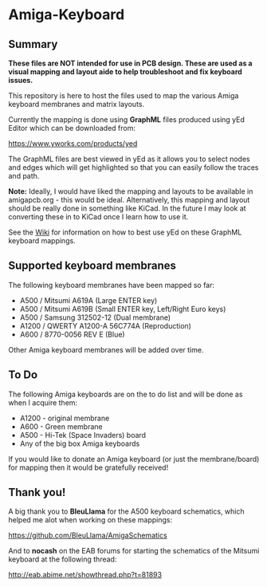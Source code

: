 # Amiga-Keyboard

## Summary

**These files are NOT intended for use in PCB design. These are used as a visual mapping and layout aide to help troubleshoot and fix keyboard issues.**

This repository is here to host the files used to map the various Amiga keyboard membranes and matrix layouts.

Currently the mapping is done using **GraphML** files produced using yEd Editor which can be downloaded from:

https://www.yworks.com/products/yed

The GraphML files are best viewed in yEd as it allows you to select nodes and edges which will get highlighted so that you can easily follow the traces and path.

**Note:** Ideally, I would have liked the mapping and layouts to be available in amigapcb.org - this would be ideal. Alternatively, this mapping and layout should be really done in something like KiCad. In the future I may look at converting these in to KiCad once I learn how to use it.

See the [Wiki](https://sites.google.com/one-n.co.uk/amiga-guides/amiga-keyboard-membrane-mapping-wiki) for information on how to best use yEd on these GraphML keyboard mappings.

## Supported keyboard membranes

The following keyboard membranes have been mapped so far:

* A500 / Mitsumi A619A (Large ENTER key)
* A500 / Mitsumi A619B (Small ENTER key, Left/Right Euro keys)
* A500 / Samsung 312502-12 (Dual membrane)
* A1200 / QWERTY A1200-A 56C774A (Reproduction)
* A600 / 8770-0056 REV E (Blue)

Other Amiga keyboard membranes will be added over time.

## To Do

The following Amiga keyboards are on the to do list and will be done as when I acquire them:

* A1200 - original membrane
* A600 - Green membrane
* A500 - Hi-Tek (Space Invaders) board
* Any of the big box Amiga keyboards

If you would like to donate an Amiga keyboard (or just the membrane/board) for mapping then it would be gratefully received!

## Thank you!

A big thank you to **BleuLlama** for the A500 keyboard schematics, which helped me alot when working on these mappings:

https://github.com/BleuLlama/AmigaSchematics

And to **nocash** on the EAB forums for starting the schematics of the Mitsumi keyboard at the following thread:

http://eab.abime.net/showthread.php?t=81893
